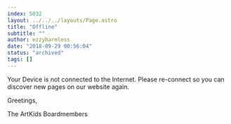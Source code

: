 ```yaml
---
index: 5032
layout: ../../../layouts/Page.astro
title: "Offline"
subtitle: ""
author: ezzyharmless
date: "2018-09-29 00:56:04"
status: "archived"
tags: []
---
```


Your Device is not connected to the Internet. Please re-connect so you can discover new pages on our website again.

Greetings,

The ArtKids Boardmembers